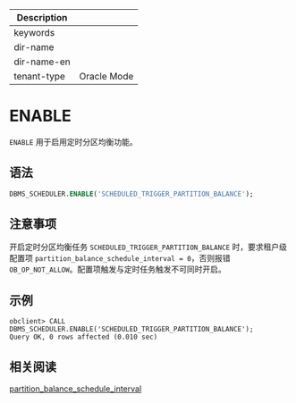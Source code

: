 | Description   |                 |
|---------------|-----------------|
| keywords      |                 |
| dir-name      |                 |
| dir-name-en   |                 |
| tenant-type   | Oracle Mode     |

# ENABLE

`ENABLE` 用于启用定时分区均衡功能。

## 语法

```sql
DBMS_SCHEDULER.ENABLE('SCHEDULED_TRIGGER_PARTITION_BALANCE');
```

## 注意事项

开启定时分区均衡任务 `SCHEDULED_TRIGGER_PARTITION_BALANCE` 时，要求租户级配置项 `partition_balance_schedule_interval = 0`，否则报错 `OB_OP_NOT_ALLOW`。配置项触发与定时任务触发不可同时开启。

## 示例

```shell
obclient> CALL DBMS_SCHEDULER.ENABLE('SCHEDULED_TRIGGER_PARTITION_BALANCE');
Query OK, 0 rows affected (0.010 sec)
```

## 相关阅读

[partition_balance_schedule_interval](../../../../../800.configuration-items-and-system-variables/100.system-configuration-items/400.tenant-level-configuration-items/6900.partition_balance_schedule_interval.md)
